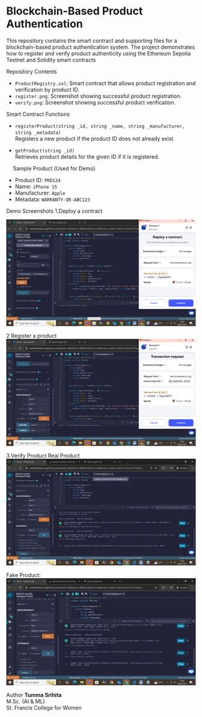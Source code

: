 # Blockchain-Based Product Authentication
This repository contains the smart contract and supporting files for a blockchain-based product authentication system. The project demonstrates how to register and verify product authenticity using the Ethereum Sepolia Testnet and Solidity smart contracts

Repository Contents
- `ProductRegistry.sol`: Smart contract that allows product registration and verification by product ID.
- `register.png`: Screenshot showing successful product registration.
- `verify.png`: Screenshot showing successful product verification.

 Smart Contract Functions
- `registerProduct(string _id, string _name, string _manufacturer, string _metadata)`  
   Registers a new product if the product ID does not already exist.

- `getProduct(string _id)`  
   Retrieves product details for the given ID if it is registered.

 
 Sample Product (Used for Demo)
- Product ID: `PRD124`
- Name: `iPhone 15`
- Manufacturer: `Apple`
- Metadata: `WARRANTY-QR-ABC123`

Demo Screenshots
1.Deploy a contract

![Deploy](deploy_contract.png)
 
2 Register a product
![Register](registerproduct.png)

3.Verify Product
Real Product
 ![Verify](verify.png)

Fake Product:
 ![fake](fake.png)


 Author
**Tumma Srihita**  
M.Sc. (AI & ML)  
St. Francis College for Women  
